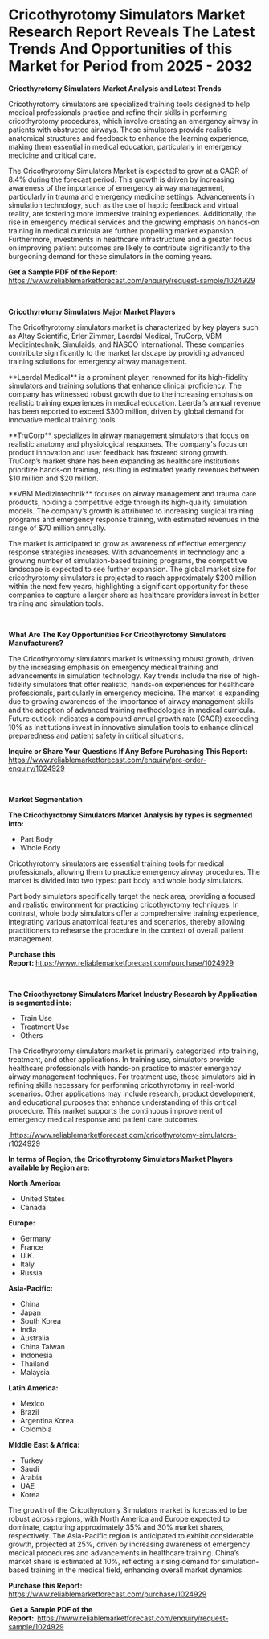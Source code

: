 <p><h1>Cricothyrotomy Simulators Market Research Report Reveals The Latest Trends And Opportunities of this Market for Period from 2025 - 2032</h1></p><p><strong>Cricothyrotomy Simulators Market Analysis and Latest Trends</strong></p>
<p><p>Cricothyrotomy simulators are specialized training tools designed to help medical professionals practice and refine their skills in performing cricothyrotomy procedures, which involve creating an emergency airway in patients with obstructed airways. These simulators provide realistic anatomical structures and feedback to enhance the learning experience, making them essential in medical education, particularly in emergency medicine and critical care.</p><p>The Cricothyrotomy Simulators Market is expected to grow at a CAGR of 8.4% during the forecast period. This growth is driven by increasing awareness of the importance of emergency airway management, particularly in trauma and emergency medicine settings. Advancements in simulation technology, such as the use of haptic feedback and virtual reality, are fostering more immersive training experiences. Additionally, the rise in emergency medical services and the growing emphasis on hands-on training in medical curricula are further propelling market expansion. Furthermore, investments in healthcare infrastructure and a greater focus on improving patient outcomes are likely to contribute significantly to the burgeoning demand for these simulators in the coming years.</p></p>
<p><strong>Get a Sample PDF of the Report:&nbsp;</strong> <a href="https://www.reliablemarketforecast.com/enquiry/request-sample/1024929?utm_campaign=2478&utm_medium=2&utm_source=Github&utm_content=ia&utm_term=18042025&utm_id=cricothyrotomy-simulators">https://www.reliablemarketforecast.com/enquiry/request-sample/1024929</a></p>
<p>&nbsp;</p>
<p><strong>Cricothyrotomy Simulators Major Market Players</strong></p>
<p><p>The Cricothyrotomy simulators market is characterized by key players such as Altay Scientific, Erler Zimmer, Laerdal Medical, TruCorp, VBM Medizintechnik, Simulaids, and NASCO International. These companies contribute significantly to the market landscape by providing advanced training solutions for emergency airway management.</p><p>**Laerdal Medical** is a prominent player, renowned for its high-fidelity simulators and training solutions that enhance clinical proficiency. The company has witnessed robust growth due to the increasing emphasis on realistic training experiences in medical education. Laerdal’s annual revenue has been reported to exceed $300 million, driven by global demand for innovative medical training tools.</p><p>**TruCorp** specializes in airway management simulators that focus on realistic anatomy and physiological responses. The company's focus on product innovation and user feedback has fostered strong growth. TruCorp’s market share has been expanding as healthcare institutions prioritize hands-on training, resulting in estimated yearly revenues between $10 million and $20 million.</p><p>**VBM Medizintechnik** focuses on airway management and trauma care products, holding a competitive edge through its high-quality simulation models. The company’s growth is attributed to increasing surgical training programs and emergency response training, with estimated revenues in the range of $70 million annually. </p><p>The market is anticipated to grow as awareness of effective emergency response strategies increases. With advancements in technology and a growing number of simulation-based training programs, the competitive landscape is expected to see further expansion. The global market size for cricothyrotomy simulators is projected to reach approximately $200 million within the next few years, highlighting a significant opportunity for these companies to capture a larger share as healthcare providers invest in better training and simulation tools.</p></p>
<p>&nbsp;</p>
<p><strong>What Are The Key Opportunities For Cricothyrotomy Simulators Manufacturers?</strong></p>
<p><p>The Cricothyrotomy simulators market is witnessing robust growth, driven by the increasing emphasis on emergency medical training and advancements in simulation technology. Key trends include the rise of high-fidelity simulators that offer realistic, hands-on experiences for healthcare professionals, particularly in emergency medicine. The market is expanding due to growing awareness of the importance of airway management skills and the adoption of advanced training methodologies in medical curricula. Future outlook indicates a compound annual growth rate (CAGR) exceeding 10% as institutions invest in innovative simulation tools to enhance clinical preparedness and patient safety in critical situations.</p></p>
<p><strong>Inquire or Share Your Questions If Any Before Purchasing This Report:</strong> <a href="https://www.reliablemarketforecast.com/enquiry/pre-order-enquiry/1024929?utm_campaign=2478&utm_medium=2&utm_source=Github&utm_content=ia&utm_term=18042025&utm_id=cricothyrotomy-simulators">https://www.reliablemarketforecast.com/enquiry/pre-order-enquiry/1024929</a></p>
<p>&nbsp;</p>
<p><strong>Market Segmentation</strong></p>
<p><strong>The Cricothyrotomy Simulators Market Analysis by types is segmented into:</strong></p>
<p><ul><li>Part Body</li><li>Whole Body</li></ul></p>
<p><p>Cricothyrotomy simulators are essential training tools for medical professionals, allowing them to practice emergency airway procedures. The market is divided into two types: part body and whole body simulators. </p><p>Part body simulators specifically target the neck area, providing a focused and realistic environment for practicing cricothyrotomy techniques. In contrast, whole body simulators offer a comprehensive training experience, integrating various anatomical features and scenarios, thereby allowing practitioners to rehearse the procedure in the context of overall patient management.</p></p>
<p><strong>Purchase this Report:&nbsp;</strong><a href="https://www.reliablemarketforecast.com/purchase/1024929?utm_campaign=2478&utm_medium=2&utm_source=Github&utm_content=ia&utm_term=18042025&utm_id=cricothyrotomy-simulators">https://www.reliablemarketforecast.com/purchase/1024929</a></p>
<p>&nbsp;</p>
<p><strong>The Cricothyrotomy Simulators Market Industry Research by Application is segmented into:</strong></p>
<p><ul><li>Train Use</li><li>Treatment Use</li><li>Others</li></ul></p>
<p><p>The Cricothyrotomy simulators market is primarily categorized into training, treatment, and other applications. In training use, simulators provide healthcare professionals with hands-on practice to master emergency airway management techniques. For treatment use, these simulators aid in refining skills necessary for performing cricothyrotomy in real-world scenarios. Other applications may include research, product development, and educational purposes that enhance understanding of this critical procedure. This market supports the continuous improvement of emergency medical response and patient care outcomes.</p></p>
<p><a href="https://www.reliablemarketforecast.com/cricothyrotomy-simulators-r1024929?utm_campaign=2478&utm_medium=2&utm_source=Github&utm_content=ia&utm_term=18042025&utm_id=cricothyrotomy-simulators">&nbsp;https://www.reliablemarketforecast.com/cricothyrotomy-simulators-r1024929</a></p>
<p><strong>In terms of Region, the Cricothyrotomy Simulators Market Players available by Region are:</strong></p>
<p>
    <p> <strong> North America: </strong>
        <ul>
            <li>United States</li>
            <li>Canada</li>
        </ul>
        </p> 
    <p> <strong> Europe: </strong>
        <ul>
            <li>Germany</li>
            <li>France</li>
            <li>U.K.</li>
            <li>Italy</li>
            <li>Russia</li>
        </ul>
        </p> 
    <p> <strong> Asia-Pacific: </strong>
        <ul>
            <li>China</li>
            <li>Japan</li>
            <li>South Korea</li>
            <li>India</li>
            <li>Australia</li>
            <li>China Taiwan</li>
            <li>Indonesia</li>
            <li>Thailand</li>
            <li>Malaysia</li>
        </ul>
        </p> 
    <p> <strong> Latin America: </strong>
        <ul>
            <li>Mexico</li>
            <li>Brazil</li>
            <li>Argentina Korea</li>
            <li>Colombia</li>
        </ul>
        </p> 
    <p> <strong> Middle East & Africa: </strong>
        <ul>
            <li>Turkey</li>
            <li>Saudi</li>
            <li>Arabia</li>
            <li>UAE</li>
            <li>Korea</li>
        </ul>
    </p>
    </p>
<p><p>The growth of the Cricothyrotomy Simulators market is forecasted to be robust across regions, with North America and Europe expected to dominate, capturing approximately 35% and 30% market shares, respectively. The Asia-Pacific region is anticipated to exhibit considerable growth, projected at 25%, driven by increasing awareness of emergency medical procedures and advancements in healthcare training. China’s market share is estimated at 10%, reflecting a rising demand for simulation-based training in the medical field, enhancing overall market dynamics.</p></p>
<p><strong>Purchase this Report: </strong><a href="https://www.reliablemarketforecast.com/purchase/1024929?utm_campaign=2478&utm_medium=2&utm_source=Github&utm_content=ia&utm_term=18042025&utm_id=cricothyrotomy-simulators">https://www.reliablemarketforecast.com/purchase/1024929</a></p>
<p>&nbsp;<strong>Get a Sample PDF of the Report:&nbsp;&nbsp;</strong><a href="https://www.reliablemarketforecast.com/enquiry/request-sample/1024929?utm_campaign=2478&utm_medium=2&utm_source=Github&utm_content=ia&utm_term=18042025&utm_id=cricothyrotomy-simulators">https://www.reliablemarketforecast.com/enquiry/request-sample/1024929</a></p>
<p><strong></strong></p>
<p><p></p><p></p><p></p></p>